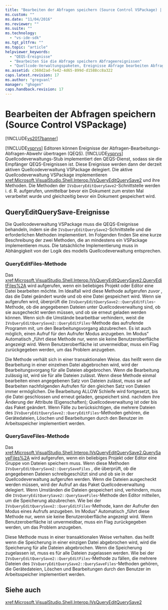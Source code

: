 ```yaml
---
title: "Bearbeiten der Abfragen speichern (Source Control VSPackage) | Microsoft Docs"
ms.custom: ""
ms.date: "11/04/2016"
ms.reviewer: ""
ms.suite: ""
ms.technology: 
  - "vs-ide-sdk"
ms.tgt_pltfrm: ""
ms.topic: "article"
helpviewer_keywords: 
  - "QEQS-Ereignisse"
  - "Bearbeiten Sie die Abfrage speichern Abfrageereignissen"
  - "Quellcode-Verwaltungspaketen, Ereignisse Abfrage bearbeiten Abfrage speichern."
ms.assetid: c360d2ad-fe42-4d65-899d-d1588cc8a322
caps.latest.revision: 17
ms.author: "gregvanl"
manager: "ghogen"
caps.handback.revision: 17
---
```

# Bearbeiten der Abfragen speichern (Source Control VSPackage)
[!INCLUDE[vs2017banner](../../code-quality/includes/vs2017banner.md)]

[!INCLUDE[vsprvs](../../code-quality/includes/vsprvs_md.md)] Editoren können Ereignisse der Abfragen\-Bearbeitungs\-Abfragen\-Abwehr übertragen \(QEQS\).  [!INCLUDE[vsprvs](../../code-quality/includes/vsprvs_md.md)] Quellcodeverwaltungs\-Stub implementiert den QEQS\-Dienst, sodass sie die Empfänger QEQS\-Ereignissen ist.  Diese Ereignisse werden dann der derzeit aktiven Quellcodeverwaltung VSPackage delegiert.  Die aktive Quellcodeverwaltung VSPackage implementieren <xref:Microsoft.VisualStudio.Shell.Interop.IVsQueryEditQuerySave2> und ihre Methoden.  Die Methoden der `IVsQueryEditQuerySave2`\-Schnittstelle werden i. d. R. aufgerufen, unmittelbar bevor ein Dokument zum ersten Mal verarbeitet wurde und gleichzeitig bevor ein Dokument gespeichert wird.  
  
## QueryEditQuerySave\-Ereignisse  
 Die Quellcodeverwaltung VSPackage muss die QEQS\-Ereignisse behandeln, indem sie die `IVsQueryEditQuerySave2`\-Schnittstelle und die erforderlichen Methoden implementiert.  Im Folgenden finden Sie eine kurze Beschreibung der zwei Methoden, die an mindestens ein VSPackage implementieren muss.  Die tatsächliche Implementierung muss in Abhängigkeit von der Logik des modells Quellcodeverwaltung entsprechen.  
  
### QueryEditFiles\-Methode  
 Das <xref:Microsoft.VisualStudio.Shell.Interop.IVsQueryEditQuerySave2.QueryEditFiles%2A> wird aufgerufen, wenn ein beliebiges Projekt oder Editor eine Datei bearbeiten möchte.  Im Idealfall wird diese Methode aufgerufen *zuvor* , das die Datei geändert wurde und ob eine Datei gespeichert wird.  Wenn sie aufgerufen wird, überprüft die `IVsQueryEditQuerySave2::QueryEditFiles`\-Methode, ob die angegebenen Dateien unter Quellcodeverwaltung sind, ob sie ausgecheckt werden müssen, und ob sie erneut geladen werden können.  Wenn sich die Umstände bearbeitbar verhindern, weist die `IVsQueryEditQuerySave2::QueryEditFiles`\-Methode das aufrufende Programm mit, um den Bearbeitungsvorgang abzubrechen.  Es ist auch möglich, einen Aufruf für den Aufrufer Modus anzugeben.  Im Modus“ Automatisch „führt diese Methode nur, wenn sie keine Benutzeroberfläche angezeigt wird.  Wenn Benutzeroberfläche ist unvermeidbar, muss ein Flag zurückgegeben werden, um das Problem anzugeben.  
  
 Die Methode verhält sich in einer transaktionalen Weise. das heißt wenn die Bearbeitung in einer einzelnen Datei abgebrochen wird, wird der Bearbeitungsvorgang für alle Dateien abgebrochen.  Wenn die Bearbeitung zulässig ist, wird sie für alle Dateien zulässt.  Wenn diese Methode einmal bearbeiten einen angegebenen Satz von Dateien zulässt, muss sie auf Bearbeiten nachfolgenden Aufrufen für den gleichen Satz von Dateien immer ermöglichen.  Die Bearbeitung ALLOW Schleife wird fortgesetzt, bis die Datei geschlossen und erneut geladen, gespeichert sind. nachdem ihre Änderung der Attribute \(Eigenschaften\); Quellcodeverwaltung ist oder bis das Paket geändert.  Wenn Fälle zu berücksichtigen, die mehrere Dateien des `IVsQueryEditQuerySave2::QueryEditFiles`\-Methoden gehören, die Gerätedateien, Löschen und Bearbeitungen durch den Benutzer im Arbeitsspeicher implementiert werden.  
  
### QuerySaveFiles\-Methode  
 Das <xref:Microsoft.VisualStudio.Shell.Interop.IVsQueryEditQuerySave2.QuerySaveFiles%2A> wird aufgerufen, wenn ein beliebiges Projekt oder Editor eine Gruppe von Dateien speichern muss.  Wenn diese Methoden `IVsQueryEditQuerySave2::QuerySaveFiles` , die überprüft, ob die angegebenen Dateien schreibgeschützt sind und ob sie in der Quellcodeverwaltung aufgerufen werden.  Wenn die Dateien ausgecheckt werden müssen, wird der Aufruf an das Paket Quellcodeverwaltung delegiert.  Wenn Umständen die Dateien gespeichert sind, verhindern, muss die `IVsQueryEditQuerySave2::QuerySaveFiles`\-Methode den Editor mitteilen, um die Speicherung abzubrechen.  Wie bei der `IVsQueryEditQuerySave2::QueryEditFiles`\-Methode, kann der Aufrufer den Modus eines Aufrufs anzugeben.  Im Modus“ Automatisch „führt diese Methode nur, wenn sie keine Benutzeroberfläche angezeigt wird.  Wenn Benutzeroberfläche ist unvermeidbar, muss ein Flag zurückgegeben werden, um das Problem anzugeben.  
  
 Diese Methode muss in einer transaktionalen Weise verhalten. das heißt wenn die Speicherung in einer einzigen Datei abgebrochen wird, wird die Speicherung für alle Dateien abgebrochen.  Wenn die Speicherung zugelassen ist, muss es für alle Dateien zugelassen werden.  Wie bei der `IVsQueryEditQuerySave2::QueryEditFiles`\-Methode zu fällen, die mehrere Dateien des `IVsQueryEditQuerySave2::QuerySaveFiles`\-Methoden gehören, die Gerätedateien, Löschen und Bearbeitungen durch den Benutzer im Arbeitsspeicher implementiert werden.  
  
## Siehe auch  
 <xref:Microsoft.VisualStudio.Shell.Interop.IVsQueryEditQuerySave2>